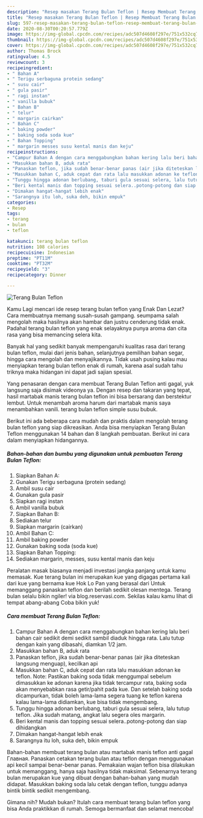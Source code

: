 ```yaml
---
description: "Resep masakan Terang Bulan Teflon | Resep Membuat Terang Bulan Teflon Yang Lezat"
title: "Resep masakan Terang Bulan Teflon | Resep Membuat Terang Bulan Teflon Yang Lezat"
slug: 597-resep-masakan-terang-bulan-teflon-resep-membuat-terang-bulan-teflon-yang-lezat
date: 2020-08-30T00:20:57.779Z
image: https://img-global.cpcdn.com/recipes/adc507d4608f297e/751x532cq70/terang-bulan-teflon-foto-resep-utama.jpg
thumbnail: https://img-global.cpcdn.com/recipes/adc507d4608f297e/751x532cq70/terang-bulan-teflon-foto-resep-utama.jpg
cover: https://img-global.cpcdn.com/recipes/adc507d4608f297e/751x532cq70/terang-bulan-teflon-foto-resep-utama.jpg
author: Thomas Brock
ratingvalue: 4.5
reviewcount: 3
recipeingredient:
- " Bahan A"
- " Terigu serbaguna protein sedang"
- " susu cair"
- " gula pasir"
- " ragi instan"
- " vanilla bubuk"
- " Bahan B"
- " telur"
- " margarin cairkan"
- " Bahan C"
- " baking powder"
- " baking soda soda kue"
- " Bahan Topping"
- " margarin messes susu kental manis dan keju"
recipeinstructions:
- "Campur Bahan A dengan cara menggabungkan bahan kering lalu beri bahan cair sedikit demi sedikit sambil diaduk hingga rata. Lalu tutup dengan kain yang dibasahi, diamkan 1/2 jam."
- "Masukkan bahan B, aduk rata"
- "Panaskan teflon, jika sudah benar-benar panas (air jika diteteskan langsung menguap), kecilkan api"
- "Masukkan bahan C, aduk cepat dan rata lalu masukkan adonan ke teflon. Note: Pastikan baking soda tidak menggumpal sebelum dimasukkan ke adonan karena jika tidak tercampur rata, baking soda akan menyebabkan rasa getir/pahit pada kue. Dan setelah baking soda dicampurkan, tidak boleh lama-lama segera tuang ke teflon karena kalau lama-lama didiamkan, kue bisa tidak mengembang."
- "Tunggu hingga adonan berlubang, taburi gula sesuai selera, lalu tutup teflon. Jika sudah matang, angkat lalu segera oles margarin."
- "Beri kental manis dan topping sesuai selera..potong-potong dan siap dihidangkan"
- "Dimakan hangat-hangat lebih enak"
- "Sarangnya itu loh, suka deh, bikin empuk"
categories:
- Resep
tags:
- terang
- bulan
- teflon

katakunci: terang bulan teflon 
nutrition: 108 calories
recipecuisine: Indonesian
preptime: "PT11M"
cooktime: "PT32M"
recipeyield: "3"
recipecategory: Dinner

---
```



![Terang Bulan Teflon](https://img-global.cpcdn.com/recipes/adc507d4608f297e/751x532cq70/terang-bulan-teflon-foto-resep-utama.jpg)

Kamu Lagi mencari ide resep terang bulan teflon yang Enak Dan Lezat? Cara membuatnya memang susah-susah gampang. seumpama salah mengolah maka hasilnya akan hambar dan justru cenderung tidak enak. Padahal terang bulan teflon yang enak selayaknya punya aroma dan cita rasa yang bisa memancing selera kita.

Banyak hal yang sedikit banyak mempengaruhi kualitas rasa dari terang bulan teflon, mulai dari jenis bahan, selanjutnya pemilihan bahan segar, hingga cara mengolah dan menyajikannya. Tidak usah pusing kalau mau menyiapkan terang bulan teflon enak di rumah, karena asal sudah tahu triknya maka hidangan ini dapat jadi sajian spesial.

Yang penasaran dengan cara membuat Terang Bulan Teflon anti gagal, yuk langsung saja disimak videonya ya. Dengan resep dan takaran yang tepat, hasil martabak manis terang bulan teflon ini bisa bersarang dan berstektur lembut. Untuk menambah aroma harum dari martabak manis saya menambahkan vanili. terang bulan teflon simple susu bubuk.


Berikut ini ada beberapa cara mudah dan praktis dalam mengolah terang bulan teflon yang siap dikreasikan. Anda bisa menyiapkan Terang Bulan Teflon menggunakan 14 bahan dan 8 langkah pembuatan. Berikut ini cara dalam menyiapkan hidangannya.

<!--inarticleads1-->

##### Bahan-bahan dan bumbu yang digunakan untuk pembuatan Terang Bulan Teflon:

1. Siapkan  Bahan A:
1. Gunakan  Terigu serbaguna (protein sedang)
1. Ambil  susu cair
1. Gunakan  gula pasir
1. Siapkan  ragi instan
1. Ambil  vanilla bubuk
1. Siapkan  Bahan B:
1. Sediakan  telur
1. Siapkan  margarin (cairkan)
1. Ambil  Bahan C:
1. Ambil  baking powder
1. Gunakan  baking soda (soda kue)
1. Siapkan  Bahan Topping:
1. Sediakan  margarin, messes, susu kental manis dan keju


Peralatan masak biasanya menjadi investasi jangka panjang untuk kamu memasak. Kue terang bulan ini merupakan kue yang digagas pertama kali dari kue yang bernama kue Hok Lo Pan yang berasal dari Untuk memanggang panaskan teflon dan berilah sedikit olesan mentega. Terang bulan selalu bikin ngiler! via blog.reservasi.com. Sekilas kalau kamu lihat di tempat abang-abang Coba bikin yuk! 

<!--inarticleads2-->

##### Cara membuat Terang Bulan Teflon:

1. Campur Bahan A dengan cara menggabungkan bahan kering lalu beri bahan cair sedikit demi sedikit sambil diaduk hingga rata. Lalu tutup dengan kain yang dibasahi, diamkan 1/2 jam.
1. Masukkan bahan B, aduk rata
1. Panaskan teflon, jika sudah benar-benar panas (air jika diteteskan langsung menguap), kecilkan api
1. Masukkan bahan C, aduk cepat dan rata lalu masukkan adonan ke teflon. Note: Pastikan baking soda tidak menggumpal sebelum dimasukkan ke adonan karena jika tidak tercampur rata, baking soda akan menyebabkan rasa getir/pahit pada kue. Dan setelah baking soda dicampurkan, tidak boleh lama-lama segera tuang ke teflon karena kalau lama-lama didiamkan, kue bisa tidak mengembang.
1. Tunggu hingga adonan berlubang, taburi gula sesuai selera, lalu tutup teflon. Jika sudah matang, angkat lalu segera oles margarin.
1. Beri kental manis dan topping sesuai selera..potong-potong dan siap dihidangkan
1. Dimakan hangat-hangat lebih enak
1. Sarangnya itu loh, suka deh, bikin empuk


Bahan-bahan membuat terang bulan atau martabak manis teflon anti gagal  Главная. Panaskan cetakan terang bulan atau teflon dengan menggunakan api kecil sampai benar-benar panas. Pemakaian wajan teflon bisa dilakukan untuk memanggang, hanya saja hasilnya tidak maksimal. Sebenarnya terang bulan merupakan kue yang dibuat dengan bahan-bahan yang mudah didapat. Masukkan baking soda lalu cetak dengan teflon, tunggu adanya bintik bintik sedikit mengembang. 

Gimana nih? Mudah bukan? Itulah cara membuat terang bulan teflon yang bisa Anda praktikkan di rumah. Semoga bermanfaat dan selamat mencoba!
